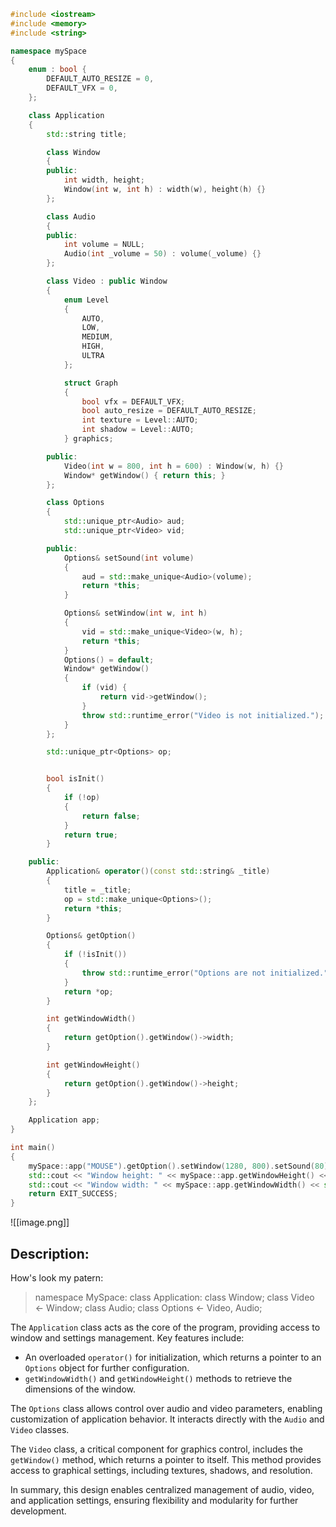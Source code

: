 ```cpp
#include <iostream>
#include <memory> 
#include <string>

namespace mySpace
{
	enum : bool {
		DEFAULT_AUTO_RESIZE = 0,
		DEFAULT_VFX = 0,
	};

	class Application
	{
		std::string title;

		class Window
		{
		public:
			int width, height;
			Window(int w, int h) : width(w), height(h) {}
		};

		class Audio
		{
		public:
			int volume = NULL;
			Audio(int _volume = 50) : volume(_volume) {}
		};

		class Video : public Window
		{
			enum Level
			{
				AUTO,
				LOW,
				MEDIUM,
				HIGH,
				ULTRA
			};

			struct Graph
			{
				bool vfx = DEFAULT_VFX;
				bool auto_resize = DEFAULT_AUTO_RESIZE;
				int texture = Level::AUTO;
				int shadow = Level::AUTO;
			} graphics;

		public:
			Video(int w = 800, int h = 600) : Window(w, h) {}
			Window* getWindow() { return this; }
		};

		class Options
		{
			std::unique_ptr<Audio> aud;
			std::unique_ptr<Video> vid;

		public:
			Options& setSound(int volume)
			{
				aud = std::make_unique<Audio>(volume);
				return *this;
			}

			Options& setWindow(int w, int h)
			{
				vid = std::make_unique<Video>(w, h);
				return *this;
			}
			Options() = default;
			Window* getWindow()
			{
				if (vid) {
					return vid->getWindow();
				}
				throw std::runtime_error("Video is not initialized.");
			}
		};

		std::unique_ptr<Options> op;


		bool isInit()
		{
			if (!op)
			{
				return false;
			}
			return true;
		}

	public:
		Application& operator()(const std::string& _title)
		{
			title = _title;
			op = std::make_unique<Options>();
			return *this;
		}

		Options& getOption()
		{
			if (!isInit())
			{
				throw std::runtime_error("Options are not initialized.");
			}
			return *op;
		}

		int getWindowWidth()
		{
			return getOption().getWindow()->width;
		}

		int getWindowHeight()
		{
			return getOption().getWindow()->height;
		}
	};

	Application app;
}

int main()
{
	mySpace::app("MOUSE").getOption().setWindow(1280, 800).setSound(80);
	std::cout << "Window height: " << mySpace::app.getWindowHeight() << std::endl;
	std::cout << "Window width: " << mySpace::app.getWindowWidth() << std::endl;
	return EXIT_SUCCESS;
}

```

![[image.png]]


## Description:
How's look my patern: 
>namespace MySpace:
	class Application:
		class Window;
		class Video <- Window;
		class Audio;
		class Options <- Video, Audio;

The `Application` class acts as the core of the program, providing access to window and settings management. Key features include:
- An overloaded `operator()` for initialization, which returns a pointer to an `Options` object for further configuration.
- `getWindowWidth()` and `getWindowHeight()` methods to retrieve the dimensions of the window.

The `Options` class allows control over audio and video parameters, enabling customization of application behavior. It interacts directly with the `Audio` and `Video` classes.

The `Video` class, a critical component for graphics control, includes the `getWindow()` method, which returns a pointer to itself. This method provides access to graphical settings, including textures, shadows, and resolution.

In summary, this design enables centralized management of audio, video, and application settings, ensuring flexibility and modularity for further development.



